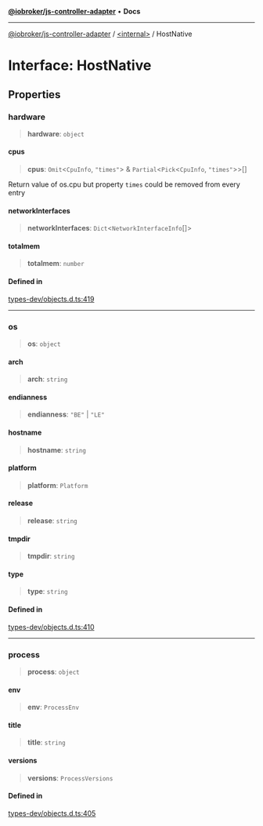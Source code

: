 [**@iobroker/js-controller-adapter**](../../README.md) • **Docs**

***

[@iobroker/js-controller-adapter](../../globals.md) / [\<internal\>](../README.md) / HostNative

# Interface: HostNative

## Properties

### hardware

> **hardware**: `object`

#### cpus

> **cpus**: `Omit`\<`CpuInfo`, `"times"`\> & `Partial`\<`Pick`\<`CpuInfo`, `"times"`\>\>[]

Return value of os.cpu but property `times` could be removed from every entry

#### networkInterfaces

> **networkInterfaces**: `Dict`\<`NetworkInterfaceInfo`[]\>

#### totalmem

> **totalmem**: `number`

#### Defined in

[types-dev/objects.d.ts:419](https://github.com/ioBroker/ioBroker.js-controller/blob/664d3c56250ad4e09c02e3cf6b90746a581d9f55/packages/types-dev/objects.d.ts#L419)

***

### os

> **os**: `object`

#### arch

> **arch**: `string`

#### endianness

> **endianness**: `"BE"` \| `"LE"`

#### hostname

> **hostname**: `string`

#### platform

> **platform**: `Platform`

#### release

> **release**: `string`

#### tmpdir

> **tmpdir**: `string`

#### type

> **type**: `string`

#### Defined in

[types-dev/objects.d.ts:410](https://github.com/ioBroker/ioBroker.js-controller/blob/664d3c56250ad4e09c02e3cf6b90746a581d9f55/packages/types-dev/objects.d.ts#L410)

***

### process

> **process**: `object`

#### env

> **env**: `ProcessEnv`

#### title

> **title**: `string`

#### versions

> **versions**: `ProcessVersions`

#### Defined in

[types-dev/objects.d.ts:405](https://github.com/ioBroker/ioBroker.js-controller/blob/664d3c56250ad4e09c02e3cf6b90746a581d9f55/packages/types-dev/objects.d.ts#L405)
